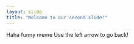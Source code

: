 ```yaml
---
layout: slide
title: "Welcome to our second slide!"
---
```

Haha funny meme
Use the left arrow to go back!
